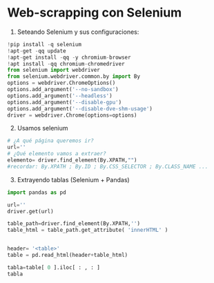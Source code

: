 # Web-scrapping con Selenium

1. Seteando Selenium y sus configuraciones:
```python
!pip install -q selenium
!apt-get -qq update
!apt-get install -qq -y chromium-browser
!apt install -qq chromium-chromedriver
from selenium import webdriver
from selenium.webdriver.common.by import By
options = webdriver.ChromeOptions()
options.add_argument('--no-sandbox')
options.add_argument('--headless')
options.add_argument('--disable-gpu')
options.add_argument('--disable-dve-shm-usage')
driver = webdriver.Chrome(options=options)
```


2. Usamos selenium
```python
# ¿A qué página queremos ir?
url=''
# ¿Qué elemento vamos a extraer?
elemento= driver.find_element(By.XPATH,"")
#recordar: By.XPATH ; By.ID ; By.CSS_SELECTOR ; By.CLASS_NAME ...
```
    

3. Extrayendo tablas (Selenium + Pandas)
```python
import pandas as pd

url=''
driver.get(url)

table_path=driver.find_element(By.XPATH,'')
table_html = table_path.get_attribute( 'innerHTML' )


header= '<table>'
table = pd.read_html(header+table_html)

tabla=table[ 0 ].iloc[ : , : ]
tabla
```

        